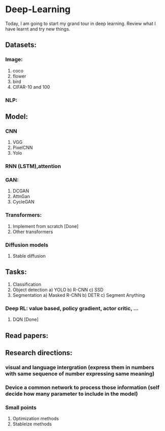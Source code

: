 # Deep-Learning

Today, I am going to start my grand tour in deep learning. Review what I have learnt and try new things.

## Datasets: 
### Image: 
1. coco
2. flower
3. bird
4. CIFAR-10 and 100
### NLP: 

## Model:
### CNN 
1. VGG
2. PixelCNN
3. Yolo
### RNN (LSTM),attention
### GAN: 
1. DCGAN
2. AttnGan
3. CycleGAN
### Transformers:
1. Implement from scratch [Done]
2. Other transformers
### Diffusion models
1. Stable diffusion
## Tasks:
1. Classification
2. Object detection
a) YOLO
b) R-CNN
c) SSD
4. Segmentation
a) Masked R-CNN
b) DETR
c) Segment Anything
### Deep RL: value based, policy gradient, actor critic, ...
1. DQN [Done]
## Read papers:

## Research directions:
### visual and language intergration (express them in numbers with same sequence of number expressing same meaning)
### Device a common network to process those information (self decide how many parameter to include in the model)
### Small points 
1. Optimization methods
2. Stableize methods
